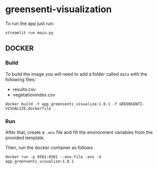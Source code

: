 # greensenti-visualization
To run the app just run:

```
streamlit run main.py

```

## DOCKER

### Build

To build the image you will need to add a folder called `data` with the following files:
 * results.csv 
 * vegetationindex.csv

```
docker build -t app_greensenti_visualize:1.0.1 -f GREENSENTI-VISUALIZE.dockerfile .
```

### Run


After that, create a `.env` file and fill the environment variables from the provided template.

Then, run the docker container as follows

```
docker run -p 8501:8501 --env-file .env -d app_greensenti_visualize:1.0.1

```
